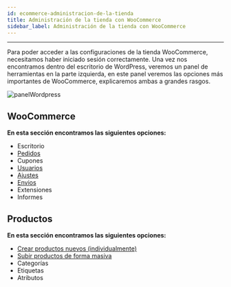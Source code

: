 ```yaml
---
id: ecommerce-administracion-de-la-tienda
title: Administración de la tienda con WooCommerce
sidebar_label: Administración de la tienda con WooCommerce
---
```

***

Para poder acceder a las configuraciones de la tienda WooCommerce, necesitamos haber iniciado sesión correctamente.
Una vez nos encontramos dentro del escritorio de WordPress, veremos un panel de herramientas en la parte izquierda, en este panel veremos las opciones más importantes de WooCommerce, explicaremos ambas a grandes rasgos.

![panelWordpress](https://static.conektica.com/static/img/AccesoPanel/panelWordpress.png)

## WooCommerce 
**En esta sección encontramos las siguientes opciones:**  
- Escritorio
- [Pedidos](/docs/ecommerce-pedidos-woocommerce)
- Cupones
- [Usuarios](/docs/ecommerce-usuarios-woocommerce)
- [Ajustes](/docs/ecommerce-ajustes-generales)
- [Envios](/docs/ecommerce-envios-woocommerce)
- Extensiones
- Informes


## Productos
**En esta sección encontramos las siguientes opciones:**  
- [Crear productos nuevos (individualmente)](/docs/ecommerce-crear-productos-woocommerce)  
- [Subir productos de forma masiva](/docs/ecommerce-subir-productos-csv)  
- Categorías
- Etiquetas
- Atributos  

